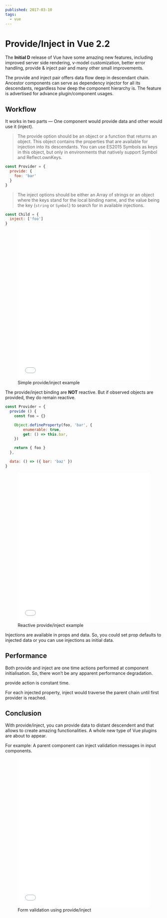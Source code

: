 ```yaml
---
published: 2017-03-10
tags:
  - vue
---
```


# Provide/Inject in Vue 2.2

The **Initial D** release of Vue have some amazing new features, including improved server side rendering, v-model customization, better error handling, provide & inject pair and many other small improvements.

<!-- more -->

The provide and inject pair offers data flow deep in descendant chain. Ancestor components can serve as dependency injector for all its descendants, regardless how deep the component hierarchy is. The feature is advertised for advance plugin/component usages.

## Workflow

It works in two parts — One component would provide data and other would use it (inject).

> The provide option should be an object or a function that returns an object. This object contains the properties that are available for injection into its descendants. You can use ES2015 Symbols as keys in this object, but only in environments that natively support Symbol and Reflect.ownKeys.

```js
const Provider = {
  provide: {
    foo: 'bar'
  }
}
```

> The inject options should be either an Array of strings or an object where the keys stand for the local binding name, and the value being the key (`string` or `Symbol`) to search for in available injections.

```js
const Child = {
  inject: ['foo']
}
```

<figure data-type="code">
  <div data-iframe>
    <iframe width="100%" height="480" src="//jsfiddle.net/znck/4v95vfh3/embedded/js,html,css,result/dark/" allowfullscreen="allowfullscreen" allowpaymentrequest frameborder="0"></iframe>
  </div>
  <figcaption>Simple provide/inject example</figcaption>
</figure>

The provide/inject binding are **NOT** reactive. But if observed objects are provided, they do remain reactive.

```js
const Provider = {
  provide () {
    const foo = {}

    Object.defineProperty(foo, 'bar', {
        enumerable: true,
        get: () => this.bar,
    })

    return { foo }
  },

  data: () => ({ bar: 'baz' })
}
```

<figure data-type="code">
  <div data-iframe>
    <iframe width="100%" height="480" src="//jsfiddle.net/znck/fdzwtz43/embedded/js,html,css,result/dark/" allowfullscreen="allowfullscreen" allowpaymentrequest frameborder="0"></iframe>
  </div>

  <figcaption>Reactive provide/inject example</figcaption>
</figure>

Injections are available in props and data. So, you could set prop defaults to injected data or you can use injections as initial data.

## Performance

Both provide and inject are one time actions performed at component initialisation. So, there won’t be any apparent performance degradation.

provide action is constant time.

For each injected property, inject would traverse the parent chain until first provider is reached.

## Conclusion

With provide/inject, you can provide data to distant descendent and that allows to create amazing functionalities. A whole new type of Vue plugins are about to appear.

For example: A parent component can inject validation messages in input components.

<figure data-type="code">
  <div data-iframe>
    <iframe width="100%" height="480" src="//jsfiddle.net/znck/go4yepc1/embedded/js,html,css,result/dark/" allowfullscreen="allowfullscreen" allowpaymentrequest frameborder="0"></iframe>
  </div>

  <figcaption>Form validation using provide/inject</figcaption>
</figure>
